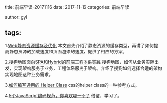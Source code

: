 title: 前端早读-20171116
date: 2017-11-16
categories: 前端早读

author: gyl

tags:
---
1.[Web静态资源缓存及优化](https://juejin.im/post/5a098b5bf265da431a42b227)
本文首先介绍了静态资源的缓存类型，再讲了如何提高静态资源的加载速度和页面渲染的速度，提供了相应的方案。

2.[搜狗地图面向SPA和Hybrid的前端工程体系实践](http://mp.weixin.qq.com/s?__biz=MzIwNjQwMzUwMQ==&mid=2247485548&idx=1&sn=2cd8ba80d9385d80d11a1e9915d83454&chksm=97236aaea054e3b8d89cd1fdf357269ab164a19e13c02962f5036735f9a21c15b8f56b3a70ac&mpshare=1&scene=1&srcid=1115JhfJiL89I96h7Nly7StN#rd)
搜狗地图，如何从业务实际出发，实现架构服务于业务，工程体系服务于架构。介绍了搜狗如何选择合适的架构实现地图这种业务需求。

3.[如何编写通用的 Helper Class](https://juejin.im/post/5a0bfed251882575cb73a395)
css的helper class的一种参考方式。

4.[5个JavaScript编码规范，你喜欢哪一个？](http://mp.weixin.qq.com/s?__biz=MzIwNjQwMzUwMQ==&mid=2247485562&idx=1&sn=8b7a7ab6990bd0a9ef730f8e1ec3db5a&chksm=97236ab8a054e3ae4c98156a73467bc6b05406be9a98c78cacc7df4fa4628166f7e16cd84114&mpshare=1&scene=1&srcid=1115gwKUXO71LxY4rbmiTDMR#rd)
借鉴，学习了。

